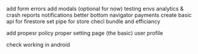 add form errors
add modals (optional for now)
testing
envs
analytics & crash reports
notifications
better bottom navigator
payments
create basic api for firestore
set pipe for store
checl bundle and efficiancy

add propesr policy
proper setting page (the basic)
user profile

check working in android
